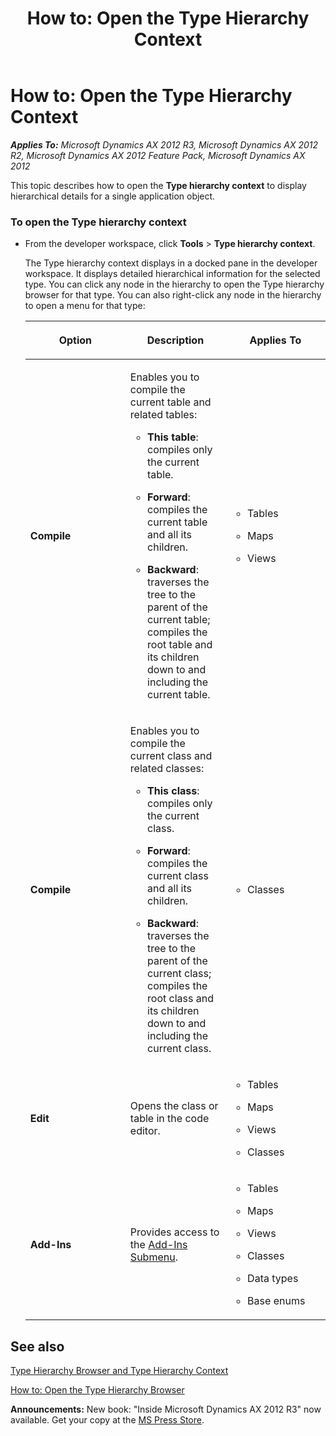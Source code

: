 ﻿---
title: 'How to: Open the Type Hierarchy Context'
TOCTitle: 'How to: Open the Type Hierarchy Context'
ms:assetid: c1ac76e4-50d8-4a26-83b0-64d6881ee5bc
ms:mtpsurl: https://msdn.microsoft.com/en-us/library/Gg879965(v=AX.60)
ms:contentKeyID: 35250095
ms.date: 05/18/2015
mtps_version: v=AX.60
---

# How to: Open the Type Hierarchy Context 


_**Applies To:** Microsoft Dynamics AX 2012 R3, Microsoft Dynamics AX 2012 R2, Microsoft Dynamics AX 2012 Feature Pack, Microsoft Dynamics AX 2012_

This topic describes how to open the **Type hierarchy context** to display hierarchical details for a single application object.

### To open the Type hierarchy context

  - From the developer workspace, click **Tools** \> **Type hierarchy context**.
    
    The Type hierarchy context displays in a docked pane in the developer workspace. It displays detailed hierarchical information for the selected type. You can click any node in the hierarchy to open the Type hierarchy browser for that type. You can also right-click any node in the hierarchy to open a menu for that type:
    
    <table>
    <colgroup>
    <col style="width: 33%" />
    <col style="width: 33%" />
    <col style="width: 33%" />
    </colgroup>
    <thead>
    <tr class="header">
    <th><p>Option</p></th>
    <th><p>Description</p></th>
    <th><p>Applies To</p></th>
    </tr>
    </thead>
    <tbody>
    <tr class="odd">
    <td><p><strong>Compile</strong></p></td>
    <td><p>Enables you to compile the current table and related tables:</p>
    <ul>
    <li><p><strong>This table</strong>: compiles only the current table.</p></li>
    <li><p><strong>Forward</strong>: compiles the current table and all its children.</p></li>
    <li><p><strong>Backward</strong>: traverses the tree to the parent of the current table; compiles the root table and its children down to and including the current table.</p></li>
    </ul></td>
    <td><ul>
    <li><p>Tables</p></li>
    <li><p>Maps</p></li>
    <li><p>Views</p></li>
    </ul></td>
    </tr>
    <tr class="even">
    <td><p><strong>Compile</strong></p></td>
    <td><p>Enables you to compile the current class and related classes:</p>
    <ul>
    <li><p><strong>This class</strong>: compiles only the current class.</p></li>
    <li><p><strong>Forward</strong>: compiles the current class and all its children.</p></li>
    <li><p><strong>Backward</strong>: traverses the tree to the parent of the current class; compiles the root class and its children down to and including the current class.</p></li>
    </ul></td>
    <td><ul>
    <li><p>Classes</p></li>
    </ul></td>
    </tr>
    <tr class="odd">
    <td><p><strong>Edit</strong></p></td>
    <td><p>Opens the class or table in the code editor.</p></td>
    <td><ul>
    <li><p>Tables</p></li>
    <li><p>Maps</p></li>
    <li><p>Views</p></li>
    <li><p>Classes</p></li>
    </ul></td>
    </tr>
    <tr class="even">
    <td><p><strong>Add-Ins</strong></p></td>
    <td><p>Provides access to the <a href="add-ins-submenu.md">Add-Ins Submenu</a>.</p></td>
    <td><ul>
    <li><p>Tables</p></li>
    <li><p>Maps</p></li>
    <li><p>Views</p></li>
    <li><p>Classes</p></li>
    <li><p>Data types</p></li>
    <li><p>Base enums</p></li>
    </ul></td>
    </tr>
    </tbody>
    </table>


## See also

[Type Hierarchy Browser and Type Hierarchy Context](type-hierarchy-browser-and-type-hierarchy-context.md)

[How to: Open the Type Hierarchy Browser](how-to-open-the-type-hierarchy-browser.md)

  
**Announcements:** New book: "Inside Microsoft Dynamics AX 2012 R3" now available. Get your copy at the [MS Press Store](https://www.microsoftpressstore.com/store/inside-microsoft-dynamics-ax-2012-r3-9780735685109).

